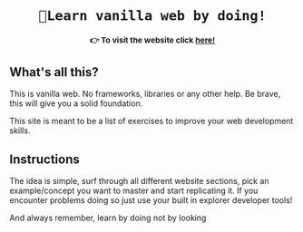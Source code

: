 <h1 align="center"><code>🍦Learn vanilla web by doing!</code></h1>
<div align="center">
    <sub>
        <h3>👉 To visit the website click <a href="https://vdedios.github.io/vanilla-web/" target="_blank">here!</a></h3>
    </sub>
</div>

## What's all this?
<div>
  <p>This is vanilla web. No frameworks, libraries or any other help. Be brave, this will give you a solid foundation.</p>
  <p>This site is meant to be a list of exercises to improve your web development skills.</p>
</div>

## Instructions
<div>
  <p> The idea is simple, surf through all different website sections, pick an example/concept you want to master and start replicating it. If you encounter problems doing so just use your built in explorer developer tools!</p>
  <p>And always remember, learn by doing not by looking</p>
</div>
